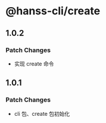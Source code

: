 # @hanss-cli/create

## 1.0.2

### Patch Changes

- 实现 create 命令

## 1.0.1

### Patch Changes

- cli 包、create 包初始化

